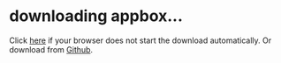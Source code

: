 # downloading appbox...
Click <a href="https://iosappswirelessinstallation.codeplex.com/downloads/get/1629031">here</a> if your browser does not start the download automatically. Or download from [Github](https://github.com/vineetchoudhary/AppBox-iOSAppsWirelessInstallation/releases/download/0.9.9/AppBox.app.zip).

<script>
window.location.href="https://iosappswirelessinstallation.codeplex.com/downloads/get/1629031";
</script>
